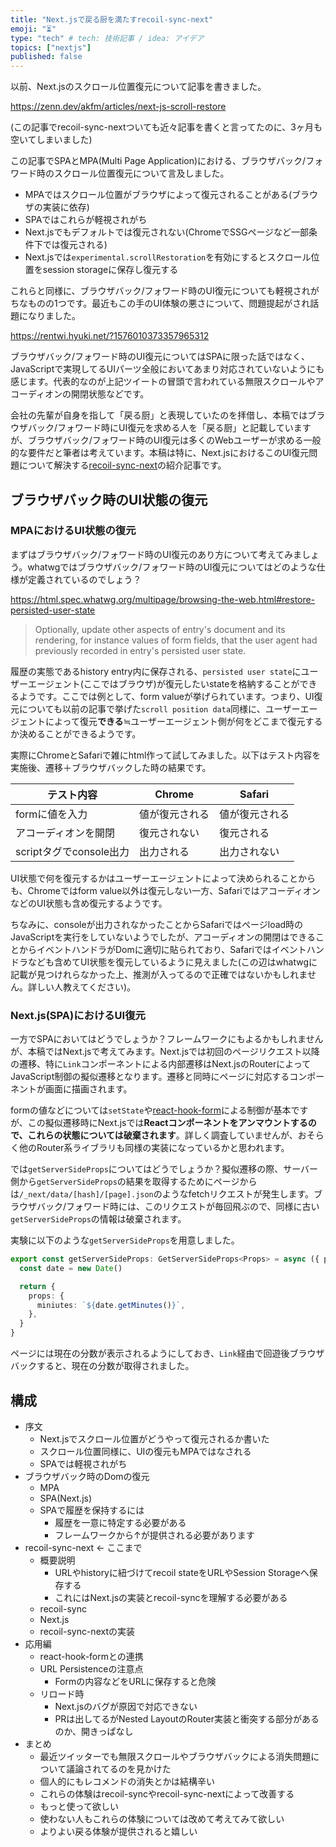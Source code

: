```yaml
---
title: "Next.jsで戻る厨を満たすrecoil-sync-next"
emoji: "⏳"
type: "tech" # tech: 技術記事 / idea: アイデア
topics: ["nextjs"]
published: false
---
```


以前、Next.jsのスクロール位置復元について記事を書きました。

https://zenn.dev/akfm/articles/next-js-scroll-restore

(この記事でrecoil-sync-nextついても近々記事を書くと言ってたのに、3ヶ月も空いてしまいました)

この記事でSPAとMPA(Multi Page Application)における、ブラウザバック/フォワード時のスクロール位置復元について言及しました。

- MPAではスクロール位置がブラウザによって復元されることがある(ブラウザの実装に依存)
- SPAではこれらが軽視されがち
- Next.jsでもデフォルトでは復元されない(ChromeでSSGページなど一部条件下では復元される)
- Next.jsでは`experimental.scrollRestoration`を有効にするとスクロール位置をsession storageに保存し復元する

これらと同様に、ブラウザバック/フォワード時のUI復元についても軽視されがちなものの1つです。最近もこの手のUI体験の悪さについて、問題提起がされ話題になりました。

https://rentwi.hyuki.net/?1576010373357965312

ブラウザバック/フォワード時のUI復元についてはSPAに限った話ではなく、JavaScriptで実現してるUIパーツ全般においてあまり対応されていないようにも感じます。代表的なのが上記ツイートの冒頭で言われている無限スクロールやアコーディオンの開閉状態などです。

会社の先輩が自身を指して「戻る厨」と表現していたのを拝借し、本稿ではブラウザバック/フォワード時にUI復元を求める人を「戻る厨」と記載していますが、ブラウザバック/フォワード時のUI復元は多くのWebユーザーが求める一般的な要件だと筆者は考えています。本稿は特に、Next.jsにおけるこのUI復元問題について解決する[recoil-sync-next](https://www.npmjs.com/package/recoil-sync-next)の紹介記事です。

## ブラウザバック時のUI状態の復元

### MPAにおけるUI状態の復元

まずはブラウザバック/フォワード時のUI復元のあり方について考えてみましょう。whatwgではブラウザバック/フォワード時のUI復元についてはどのような仕様が定義されているのでしょう？

https://html.spec.whatwg.org/multipage/browsing-the-web.html#restore-persisted-user-state

> Optionally, update other aspects of entry's document and its rendering, for instance values of form fields, that the user agent had previously recorded in entry's persisted user state.

履歴の実態であるhistory entry内に保存される、`persisted user state`にユーザーエージェント(ここではブラウザ)が復元したいstateを格納することができるようです。ここでは例として、form valueが挙げられています。つまり、UI復元についても以前の記事で挙げた`scroll position data`同様に、ユーザーエージェントによって復元**できる**≒ユーザーエージェント側が何をどこまで復元するか決めることができるようです。

実際にChromeとSafariで雑にhtml作って試してみました。以下はテスト内容を実施後、遷移＋ブラウザバックした時の結果です。

| テスト内容 | Chrome | Safari |
|-----|------|------|
| formに値を入力 | 値が復元される | 値が復元される |
| アコーディオンを開閉 | 復元されない | 復元される |
| scriptタグでconsole出力 | 出力される | 出力されない |

UI状態で何を復元するかはユーザーエージェントによって決められることからも、Chromeではform value以外は復元しない一方、SafariではアコーディオンなどのUI状態も含め復元するようです。

ちなみに、consoleが出力されなかったことからSafariではページload時のJavaScriptを実行をしていないようでしたが、アコーディオンの開閉はできることからイベントハンドラがDomに適切に貼られており、Safariではイベントハンドラなども含めてUI状態を復元しているように見えました(この辺はwhatwgに記載が見つけれらなかった上、推測が入ってるので正確ではないかもしれません。詳しい人教えてください)。

### Next.js(SPA)におけるUI復元

一方でSPAにおいてはどうでしょうか？フレームワークにもよるかもしれませんが、本稿ではNext.jsで考えてみます。Next.jsでは初回のページリクエスト以降の遷移、特に`Link`コンポーネントによる内部遷移はNext.jsのRouterによってJavaScript制御の擬似遷移となります。遷移と同時にページに対応するコンポーネントが画面に描画されます。

formの値などについては`setState`や[react-hook-form](https://react-hook-form.com/)による制御が基本ですが、この擬似遷移時にNext.jsでは**Reactコンポーネントをアンマウントするので、これらの状態については破棄されます**。詳しく調査していませんが、おそらく他のRouter系ライブラリも同様の実装になっているかと思われます。

では`getServerSideProps`についてはどうでしょうか？擬似遷移の際、サーバー側から`getServerSideProps`の結果を取得するためにページからは`/_next/data/[hash]/[page].json`のようなfetchリクエストが発生します。ブラウザバック/フォワード時には、このリクエストが毎回飛ぶので、同様に古い`getServerSideProps`の情報は破棄されます。

実験に以下のような`getServerSideProps`を用意しました。

```ts
export const getServerSideProps: GetServerSideProps<Props> = async ({ params }) => {
  const date = new Date()

  return {
    props: {
      miniutes: `${date.getMinutes()}`,
    },
  }
}
```

ページには現在の分数が表示されるようにしておき、`Link`経由で回遊後ブラウザバックすると、現在の分数が取得されました。



## 構成

- 序文
  - Next.jsでスクロール位置がどうやって復元されるか書いた
  - スクロール位置同様に、UIの復元もMPAではなされる
  - SPAでは軽視されがち
- ブラウザバック時のDomの復元
  - MPA
  - SPA(Next.js)
  - SPAで履歴を保持するには
    - 履歴を一意に特定する必要がある
    - フレームワークから↑が提供される必要があります
- recoil-sync-next <- ここまで
  - 概要説明
    - URLやhistoryに紐づけてrecoil stateをURLやSession Storageへ保存する
    - これにはNext.jsの実装とrecoil-syncを理解する必要がある
  - recoil-sync
  - Next.js
  - recoil-sync-nextの実装
- 応用編
  - react-hook-formとの連携
  - URL Persistenceの注意点
    - Formの内容などをURLに保存すると危険
  - リロード時
    - Next.jsのバグが原因で対応できない
    - PRは出してるがNested LayoutのRouter実装と衝突する部分があるのか、開きっぱなし
- まとめ
  - 最近ツイッターでも無限スクロールやブラウザバックによる消失問題について議論されてるのを見かけた
  - 個人的にもレコメンドの消失とかは結構辛い
  - これらの体験はrecoil-syncやrecoil-sync-nextによって改善する
  - もっと使って欲しい
  - 使わない人もこれらの体験については改めて考えてみて欲しい
  - よりよい戻る体験が提供されると嬉しい
